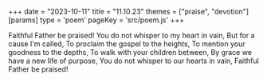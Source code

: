 +++
date = "2023-10-11"
title = "11.10.23"
themes = ["praise", "devotion"]
[params]
  type = 'poem'
  pageKey = 'src/poem.js'
+++

Faithful Father be praised!
You do not whisper to my heart in vain,
But for a cause I'm called,
To proclaim the gospel to the heights,
To mention your goodness to the depths,
To walk with your children between,
By grace we have a new life of purpose,
You do not whisper to our hearts in vain,
Faithful Father be praised!
